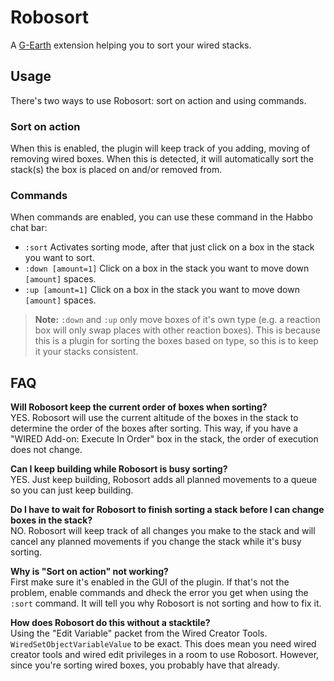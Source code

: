 # Robosort

A [G-Earth](https://github.com/sirjonasxx/G-Earth) extension helping you to sort your wired stacks.

## Usage

There's two ways to use Robosort: sort on action and using commands.

### Sort on action

When this is enabled, the plugin will keep track of you adding, moving of removing wired boxes. When this is detected, it will automatically sort the stack(s) the box is placed on and/or removed from.

### Commands

When commands are enabled, you can use these command in the Habbo chat bar:

- `:sort` Activates sorting mode, after that just click on a box in the stack you want to sort.
- `:down [amount=1]` Click on a box in the stack you want to move down `[amount]` spaces.
- `:up [amount=1]` Click on a box in the stack you want to move down `[amount]` spaces.

> **Note:** `:down` and `:up` only move boxes of it's own type (e.g. a reaction box will only swap places with other reaction boxes). This is because this is a plugin for sorting the boxes based on type, so this is to keep it your stacks consistent.

## FAQ

**Will Robosort keep the current order of boxes when sorting?**\
YES. Robosort will use the current altitude of the boxes in the stack to determine the order of the boxes after sorting. This way, if you have a "WIRED Add-on: Execute In Order" box in the stack, the order of execution does not change.

**Can I keep building while Robosort is busy sorting?**\
YES. Just keep building, Robosort adds all planned movements to a queue so you can just keep building.

**Do I have to wait for Robosort to finish sorting a stack before I can change boxes in the stack?**\
NO. Robosort will keep track of all changes you make to the stack and will cancel any planned movements if you change the stack while it's busy sorting.

**Why is "Sort on action" not working?**\
First make sure it's enabled in the GUI of the plugin. If that's not the problem, enable commands and dheck the error you get when using the `:sort` command. It will tell you why Robosort is not sorting and how to fix it.

**How does Robosort do this without a stacktile?**\
Using the "Edit Variable" packet from the Wired Creator Tools. `WiredSetObjectVariableValue` to be exact. This does mean you need wired creator tools and wired edit privileges in a room to use Robosort. However, since you're sorting wired boxes, you probably have that already.